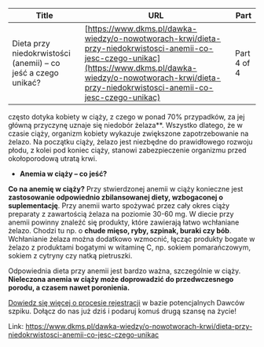 | **Title**       | **URL**           | **Part**              |
|-----------------|-------------------|-----------------------|
| Dieta przy niedokrwistości (anemii) – co jeść a czego unikać?         | [https://www.dkms.pl/dawka-wiedzy/o-nowotworach-krwi/dieta-przy-niedokrwistosci-anemii-co-jesc-czego-unikac](https://www.dkms.pl/dawka-wiedzy/o-nowotworach-krwi/dieta-przy-niedokrwistosci-anemii-co-jesc-czego-unikac)    | Part 4 of 4          |

często dotyka kobiety w ciąży, z czego w ponad 70% przypadków, za jej główną przyczynę uznaje się niedobór żelaza**. Wszystko dlatego, że w czasie ciąży, organizm kobiety wykazuje zwiększone zapotrzebowanie na żelazo. Na początku ciąży, żelazo jest niezbędne do prawidłowego rozwoju płodu, z kolei pod koniec ciąży, stanowi zabezpieczenie organizmu przed okołoporodową utratą krwi.


* **Anemia w ciąży – co jeść?**


**Co na anemię w ciąży?** Przy stwierdzonej anemii w ciąży konieczne jest **zastosowanie odpowiednio zbilansowanej diety, wzbogaconej o suplementację**. Przy anemii warto spożywać przez cały okres ciąży preparaty z zawartością żelaza na poziomie 30\-60 mg. W diecie przy anemii powinny znaleźć się produkty, które zawierają łatwo wchłaniane żelazo. Chodzi tu np. o **chude mięso, ryby, szpinak, buraki czy bób**. Wchłanianie żelaza można dodatkowo wzmocnić, łącząc produkty bogate w żelazo z produktami bogatymi w witaminę C, np. sokiem pomarańczowym, sokiem z cytryny czy natką pietruszki.


Odpowiednia dieta przy anemii jest bardzo ważna, szczególnie w ciąży. **Nieleczona anemia w ciąży może doprowadzić do przedwczesnego porodu, a czasem nawet poronienia.**


[Dowiedz się więcej o procesie rejestracji](https://www.dkms.pl/dawka-wiedzy/o-rejestracji) w bazie potencjalnych Dawców szpiku. Dołącz do nas już dziś i podaruj komuś drugą szansę na życie!



Link: https://www.dkms.pl/dawka-wiedzy/o-nowotworach-krwi/dieta-przy-niedokrwistosci-anemii-co-jesc-czego-unikac

